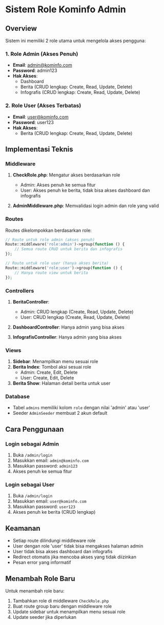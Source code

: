 # Sistem Role Kominfo Admin

## Overview
Sistem ini memiliki 2 role utama untuk mengelola akses pengguna:

### 1. Role Admin (Akses Penuh)
- **Email**: admin@kominfo.com
- **Password**: admin123
- **Hak Akses**:
  - Dashboard
  - Berita (CRUD lengkap: Create, Read, Update, Delete)
  - Infografis (CRUD lengkap: Create, Read, Update, Delete)

### 2. Role User (Akses Terbatas)
- **Email**: user@kominfo.com
- **Password**: user123
- **Hak Akses**:
  - Berita (CRUD lengkap: Create, Read, Update, Delete)

## Implementasi Teknis

### Middleware
1. **CheckRole.php**: Mengatur akses berdasarkan role
   - Admin: Akses penuh ke semua fitur
   - User: Akses penuh ke berita, tidak bisa akses dashboard dan infografis

2. **AdminMiddleware.php**: Memvalidasi login admin dan role yang valid

### Routes
Routes dikelompokkan berdasarkan role:
```php
// Route untuk role admin (akses penuh)
Route::middleware('role:admin')->group(function () {
    // Semua route CRUD untuk berita dan infografis
});

// Route untuk role user (hanya akses berita)
Route::middleware('role:user')->group(function () {
    // Hanya route view untuk berita
});
```

### Controllers
1. **BeritaController**: 
   - Admin: CRUD lengkap (Create, Read, Update, Delete)
   - User: CRUD lengkap (Create, Read, Update, Delete)

2. **DashboardController**: Hanya admin yang bisa akses
3. **InfografisController**: Hanya admin yang bisa akses

### Views
1. **Sidebar**: Menampilkan menu sesuai role
2. **Berita Index**: Tombol aksi sesuai role
   - Admin: Create, Edit, Delete
   - User: Create, Edit, Delete
3. **Berita Show**: Halaman detail berita untuk user

### Database
- Tabel `admins` memiliki kolom `role` dengan nilai 'admin' atau 'user'
- Seeder `AdminSeeder` membuat 2 akun default

## Cara Penggunaan

### Login sebagai Admin
1. Buka `/admin/login`
2. Masukkan email: `admin@kominfo.com`
3. Masukkan password: `admin123`
4. Akses penuh ke semua fitur

### Login sebagai User
1. Buka `/admin/login`
2. Masukkan email: `user@kominfo.com`
3. Masukkan password: `user123`
4. Akses penuh ke berita (CRUD lengkap)

## Keamanan
- Setiap route dilindungi middleware role
- User dengan role 'user' tidak bisa mengakses halaman admin
- User tidak bisa akses dashboard dan infografis
- Redirect otomatis jika mencoba akses yang tidak diizinkan
- Pesan error yang informatif

## Menambah Role Baru
Untuk menambah role baru:
1. Tambahkan role di middleware `CheckRole.php`
2. Buat route group baru dengan middleware role
3. Update sidebar untuk menampilkan menu sesuai role
4. Update seeder jika diperlukan 